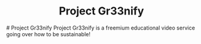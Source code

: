 <h1 align="center">
  Project Gr33nify
</h1>
# Project Gr33nify
Project Gr33nify is a freemium educational video service going over how to be sustainable!

